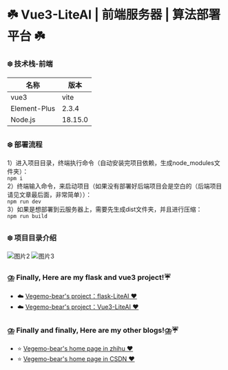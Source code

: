 # ☘️ Vue3-LiteAI | 前端服务器 | 算法部署平台 ☘️
### ❄️ 技术栈-前端
|  名称   | 版本  |
|  ----  | ----  |
| vue3  | vite |
| Element-Plus  | 2.3.4 |
| Node.js  | 18.15.0 |
##

### ❄️ 部署流程
1）进入项目目录，终端执行命令（自动安装完项目依赖，生成node_modules文件夹）：<br>
  ``` npm i ```<br>
2）终端输入命令，来启动项目（如果没有部署好后端项目会是空白的（后端项目请见文章最后面，非常简单））：<br>
   ``` npm run dev ``` <br>
3）如果是想部署到云服务器上，需要先生成dist文件夹，并且进行压缩：<br>
   ``` npm run build ```<br>

##
### ❄️ 项目目录介绍
![图片2](https://github.com/Vegemo-bear/flask-Vue3-LiteAI/assets/127828066/c7e09648-8c90-4c08-ac48-a3ef9a1d1d68)
![图片3](https://github.com/Vegemo-bear/flask-Vue3-LiteAI/assets/127828066/7cbb36cf-0cbd-4ce7-bdc4-eaf59be4c420)

##
### ⛈️ Finally, Here are my flask and vue3 project!☔
- ☁️ [Vegemo-bear's project：flask-LiteAI ‍❤️‍](https://github.com/Vegemo-bear/flask-LiteAI)
- ☁️ [Vegemo-bear's project：Vue3-LiteAI ‍❤️‍](https://github.com/Vegemo-bear/Vue3-LiteAI)

##
### ⛈️ Finally and finally, Here are my other blogs!⛈️☔
- ⭐  [Vegemo-bear's home page in zhihu ‍❤️‍](https://www.zhihu.com/people/ming-yue-yi-jiu-63/posts)
- ⭐  [Vegemo-bear's home page in CSDN ‍❤️‍](https://blog.csdn.net/Moon_Remain_?type=blog)
